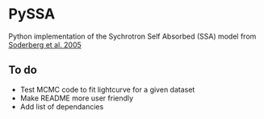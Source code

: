 # PySSA  
Python implementation of the Sychrotron Self Absorbed (SSA) model from
[Soderberg et al. 2005](https://ui.adsabs.harvard.edu/abs/2005ApJ...621..908S/abstract) 

## To do
- Test MCMC code to fit lightcurve for a given dataset
- Make README more user friendly
- Add list of dependancies 



